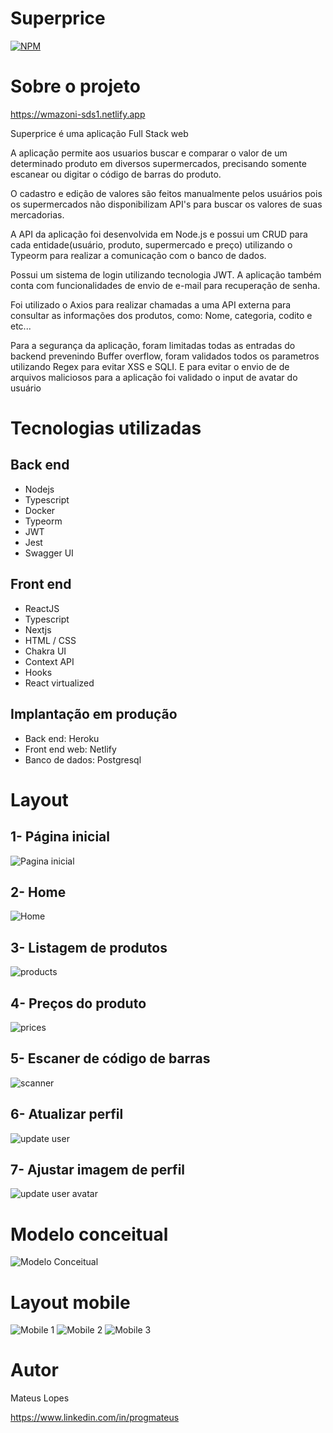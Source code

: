 # Superprice 
[![NPM](https://img.shields.io/npm/l/react)](https://github.com/devsuperior/sds1-wmazoni/blob/master/LICENSE) 

# Sobre o projeto

https://wmazoni-sds1.netlify.app

Superprice é uma aplicação Full Stack web 

 A aplicação permite aos usuarios buscar e comparar o valor de um determinado produto em diversos supermercados, precisando somente escanear ou digitar o código de barras do produto.

 O cadastro e edição de valores são feitos manualmente pelos usuários pois os supermercados não disponibilizam API's para buscar os valores de suas mercadorias.

 A API da aplicação foi desenvolvida em Node.js e possui um CRUD para cada entidade(usuário, produto, supermercado e preço) utilizando o Typeorm para realizar a comunicação com o banco de dados.
 
  Possui um sistema de login utilizando tecnologia JWT. A aplicação também conta com funcionalidades de envio de e-mail para recuperação de senha.

 Foi utilizado o Axios para realizar chamadas a uma API externa para consultar as informações dos produtos, como: Nome, categoria, codito e etc...

 Para a segurança da aplicação, foram limitadas todas as entradas do backend prevenindo Buffer overflow, foram validados todos os parametros utilizando Regex para evitar XSS e SQLI. E para evitar o envio de de arquivos maliciosos para a aplicação foi validado o input de avatar do usuário 

 # Tecnologias utilizadas
## Back end
- Nodejs
- Typescript
- Docker
- Typeorm
- JWT
- Jest
- Swagger UI
## Front end
- ReactJS
- Typescript
- Nextjs
- HTML / CSS
- Chakra UI
- Context API
- Hooks
- React virtualized


## Implantação em produção
- Back end: Heroku
- Front end web: Netlify
- Banco de dados: Postgresql

# Layout
## 1- Página inicial
![Pagina inicial](https://github.com/progmateus/assets/blob/main/desktop-initial.jpg?raw=true)

## 2- Home
![Home](https://github.com/progmateus/assets/blob/main/desktop-dashboard.jpg?raw=true)

## 3- Listagem de produtos
![products](https://github.com/progmateus/assets/blob/main/desktop-products.jpg?raw=true)

## 4- Preços do produto
![prices](https://github.com/progmateus/assets/blob/main/desktop-prices.jpg?raw=true)

## 5- Escaner de código de barras
![scanner](https://github.com/progmateus/assets/blob/main/desktop-scanner.jpg?raw=true)

## 6- Atualizar perfil
![update user](https://github.com/progmateus/assets/blob/main/desktop-update-user.jpg?raw=true)

## 7- Ajustar imagem de perfil
![update user avatar](https://github.com/progmateus/assets/blob/main/desktop-crop-avatar.jpg?raw=true)

# Modelo conceitual
![Modelo Conceitual](https://github.com/progmateus/assets/blob/main/model.jpg?raw=true)

# Layout mobile
![Mobile 1](https://github.com/progmateus/assets/blob/main/mobile-dashboard.png?raw=true) ![Mobile 2](https://github.com/progmateus/assets/blob/main/mobile-prices.png?raw=true) ![Mobile 3](https://github.com/progmateus/assets/blob/main/mobile-scanner.png?raw=true)


# Autor

Mateus Lopes

https://www.linkedin.com/in/progmateus